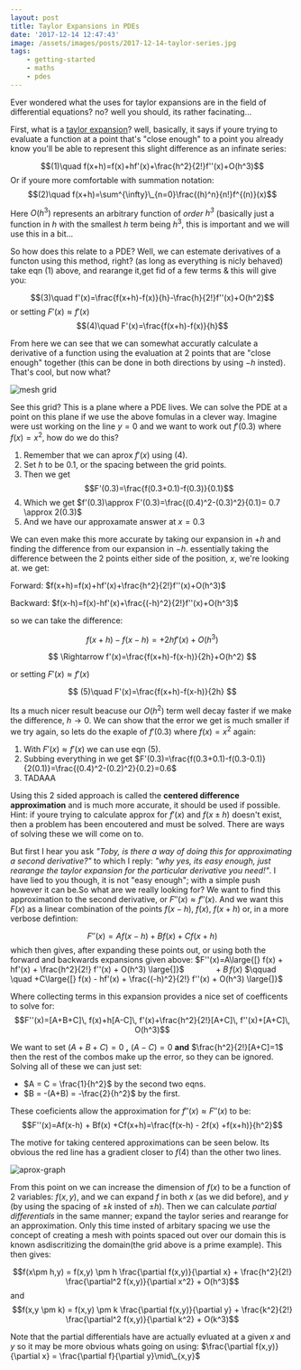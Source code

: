 ```yaml
---
layout: post
title: Taylor Expansions in PDEs
date: '2017-12-14 12:47:43'
image: /assets/images/posts/2017-12-14-taylor-series.jpg
tags:
    - getting-started
    - maths
    - pdes
---
```


Ever wondered what the uses for taylor expansions are in the field of differential equations? no? well you should, its rather facinating...

First, what is a [taylor expansion](https://en.wikipedia.org/wiki/Taylor_series)? well, basically, it says if youre trying to evaluate a function at a point that's "close enough" to a point you already know you'll be able to represent this slight difference as an infinate series:

$$(1)\quad f(x+h)=f(x)+hf'(x)+\frac{h^2}{2!}f''(x)+O(h^3)$$
Or if youre more comfortable with summation notation:
$$(2)\quad f(x+h)=\sum^{\infty}\_{n=0}\frac{(h)^n}{n!}f^{(n)}(x)$$

Here $O(h^3)$ represents an arbitrary function of _order $h^3$_ (basically just a function in $h$ with the smallest $h$ term being $h^3$, this is important and we will use this in a bit...

So how does this relate to a PDE?
Well, we can estemate derivatives of a functon using this method, right? (as long as everything is nicly behaved) take eqn (1) above, and rearange it,get fid of a few terms & this will give you:

$$(3)\quad f'(x)=\frac{f(x+h)-f(x)}{h}-\frac{h}{2!}f''(x)+O(h^2)$$
or setting $F'(x)\approx f'(x)$
$$(4)\quad F'(x)=\frac{f(x+h)-f(x)}{h}$$

From here we can see that we can somewhat accuratly calculate a derivative of a function using the evaluation at 2 points that are "close enough" together (this can be done in both directions by using $-h$ insted). That's cool, but now what?

![mesh grid](../assets/img/content/2017/12/mesh.gif)

See this grid? This is a plane where a PDE lives. We can solve the PDE at a point on this plane if we use the above fomulas in a clever way. Imagine were ust working on the line $y=0$ and we want to work out $f'(0.3)$ where $f(x)=x^2$, how do we do this?

1.  Remember that we can aprox $f'(x)$ using (4).
2.  Set $h$ to be 0.1, or the spacing between the grid points.
3.  Then we get $$F'(0.3)=\frac{f(0.3+0.1)-f(0.3)}{0.1}$$
4.  Which we get $f'(0.3)\approx F'(0.3)=\frac{(0.4)^2-(0.3)^2}{0.1}= 0.7 \approx 2(0.3)$
5.  And we have our approxamate answer at $x=0.3$

We can even make this more accurate by taking our expansion in $+h$ and finding the difference from our expansion in $-h$. essentially taking the difference between the 2 points either side of the position, $x$, we're looking at. we get:

Forward: $f(x+h)=f(x)+hf'(x)+\frac{h^2}{2!}f''(x)+O(h^3)$

Backward: $f(x-h)=f(x)-hf'(x)+\frac{(-h)^2}{2!}f''(x)+O(h^3)$

so we can take the difference:

$$
f(x+h)-f(x-h)=+2hf'(x)+O(h^3)
$$

$$
\Rightarrow f'(x)=\frac{f(x+h)-f(x-h)}{2h}+O(h^2)
$$

or setting $F'(x)\approx f'(x)$

$$
(5)\quad F'(x)=\frac{f(x+h)-f(x-h)}{2h}
$$

Its a much nicer result beacuse our $O(h^2)$ term well decay faster if we make the difference, $h \rightarrow 0$. We can show that the error we get is much smaller if we try again, so lets do the exaple of $f'(0.3)$ where $f(x)=x^2$ again:

1.  With $F'(x)\approx f'(x)$ we can use eqn (5).
2.  Subbing everything in we get $F'(0.3)=\frac{f(0.3+0.1)-f(0.3-0.1)}{2(0.1)}=\frac{(0.4)^2-(0.2)^2}{0.2}=0.6$
3.  TADAAA

Using this 2 sided approach is called the **centered difference approximation** and is much more accurate, it should be used if possible.
Hint: if youre trying to calculate approx for $f'(x)$ and $f(x\pm h)$ doesn't exist, then a problem has been encoutered and must be solved. There are ways of solving these we will come on to.

But first I hear you ask _"Toby, is there a way of doing this for approximating a second derivative?"_ to which I reply: _"why yes, its easy enough, just rearange the taylor expansion for the particular derivative you need!"_. I have lied to you though, it is not "easy enough"; with a simple push however it can be.So what are we really looking for? We want to find this approximation to the second derivative, or $F''(x)\approx f''(x)$. And we want this $F(x)$ as a linear combination of the points $f(x-h),\ f(x),\ f(x+h)$ or, in a more verbose defintion:

$$F''(x)=Af(x-h) + Bf(x) + Cf(x+h)$$
which then gives, after expanding these points out, or using both the forward and backwards expansions given above:
$F''(x)=A\large{[} f(x) + hf'(x) + \frac{h^2}{2!} f''(x) + O(h^3) \large{]}$
$\qquad \quad +B\,f(x)$
$\qquad \quad +C\large{[} f(x) - hf'(x) + \frac{(-h)^2}{2!} f''(x) + O(h^3) \large{]}$

Where collecting terms in this expansion provides a nice set of coefficents to solve for:
$$F''(x)=[A+B+C]\, f(x)+h[A-C]\, f'(x)+\frac{h^2}{2!}[A+C]\, f''(x)+[A+C]\, O(h^3)$$

We want to set $(A+B+C)=0$ **,** $(A-C)=0$ **and** $\frac{h^2}{2!}[A+C]=1$ then the rest of the combos make up the error, so they can be ignored. Solving all of these we can just set:

-   $A = C = \frac{1}{h^2}$ by the second two eqns.
-   $B = -(A+B) = -\frac{2}{h^2}$ by the first.

These coeficients allow the approximation for $f''(x) \approx F''(x)$ to be:
$$F''(x)=Af(x-h) + Bf(x) +Cf(x+h)=\frac{f(x-h) - 2f(x) +f(x+h)}{h^2}$$

The motive for taking centered approximations can be seen below. Its obvious the red line has a gradient closer to $f(4)$ than the other two lines.

![aprox-graph](../assets/img/content/2017/12/aprox-graph.png)

From this point on we can increase the dimension of $f(x)$ to be a function of 2 variables: $f(x,y)$, and we can expand $f$ in both $x$ (as we did before), and $y$ (by using the spacing of $\pm k$ insted of $\pm h$). Then we can calculate _partial differentials_ in the same manner; expand the taylor series and rearange for an approximation. Only this time insted of arbitary spacing we use the concept of creating a mesh with points spaced out over our domain this is known asdiscritizing the domain(the grid above is a prime example). This then gives:

$$f(x\pm h,y) = f(x,y) \pm h \frac{\partial f(x,y)}{\partial x} + \frac{h^2}{2!} \frac{\partial^2 f(x,y)}{\partial x^2} + O(h^3)$$
and
$$f(x,y \pm k) = f(x,y) \pm k \frac{\partial f(x,y)}{\partial y} + \frac{k^2}{2!} \frac{\partial^2 f(x,y)}{\partial k^2} + O(k^3)$$

Note that the partial differentials have are actually evluated at a given $x$ and $y$ so it may be more obvious whats going on using: $\frac{\partial f(x,y)}{\partial x} = \frac{\partial f}{\partial y}\mid\_{x,y}$
